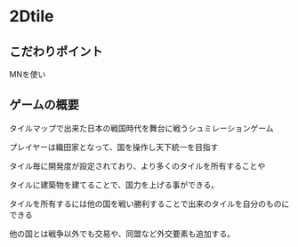 # 2Dtile

## こだわりポイント 

MNを使い

## ゲームの概要

タイルマップで出来た日本の戦国時代を舞台に戦うシュミレーションゲーム

プレイヤーは織田家となって、国を操作し天下統一を目指す

タイル毎に開発度が設定されており、より多くのタイルを所有することや

タイルに建築物を建てることで、国力を上げる事ができる。

タイルを所有するには他の国を戦い勝利することで出来のタイルを自分のものにできる

他の国とは戦争以外でも交易や、同盟など外交要素も追加する。
